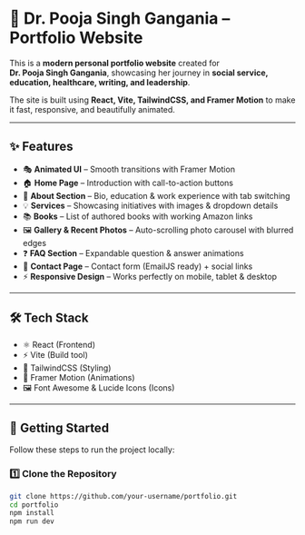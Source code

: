 # 🌸 Dr. Pooja Singh Gangania – Portfolio Website

This is a **modern personal portfolio website** created for  
**Dr. Pooja Singh Gangania**, showcasing her journey in **social service, education, healthcare, writing, and leadership**.

The site is built using **React, Vite, TailwindCSS, and Framer Motion** to make it fast, responsive, and beautifully animated.

---

## ✨ Features

- 🎭 **Animated UI** – Smooth transitions with Framer Motion
- 🏠 **Home Page** – Introduction with call-to-action buttons
- 📖 **About Section** – Bio, education & work experience with tab switching
- 💡 **Services** – Showcasing initiatives with images & dropdown details
- 📚 **Books** – List of authored books with working Amazon links
- 🖼 **Gallery & Recent Photos** – Auto-scrolling photo carousel with blurred edges
- ❓ **FAQ Section** – Expandable question & answer animations
- 📩 **Contact Page** – Contact form (EmailJS ready) + social links
- ⚡ **Responsive Design** – Works perfectly on mobile, tablet & desktop

---

## 🛠️ Tech Stack

- ⚛️ React (Frontend)
- ⚡ Vite (Build tool)
- 🎨 TailwindCSS (Styling)
- 🎥 Framer Motion (Animations)
- 🖼 Font Awesome & Lucide Icons (Icons)

---

## 🚀 Getting Started

Follow these steps to run the project locally:

### 1️⃣ Clone the Repository

```bash
git clone https://github.com/your-username/portfolio.git
cd portfolio
npm install
npm run dev

```
